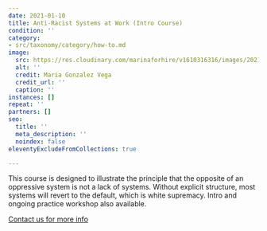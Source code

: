 ```yaml
---
date: 2021-01-10
title: Anti-Racist Systems at Work (Intro Course)
condition: ''
category:
- src/taxonomy/category/how-to.md
image:
  src: https://res.cloudinary.com/marinaforhire/v1610316316/images/2021/01/Stuck_at_Home_-_Stats_and_Graphs_yuphxw.png
  alt: ''
  credit: Maria Gonzalez Vega
  credit_url: ''
  caption: ''
instances: []
repeat: ''
partners: []
seo:
  title: ''
  meta_description: ''
  noindex: false
eleventyExcludeFromCollections: true

---
```

This course is designed to illustrate the principle that the opposite of an oppressive system is not a lack of systems. Without explicit structure, most systems will revert to the default, which is white supremacy. Intro and ongoing practice workshop also available.

[Contact us for more info](https://marinaforhire.com/contact/)